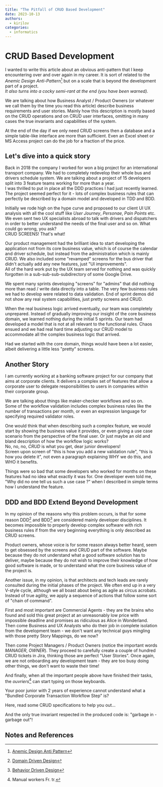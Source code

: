 ```yaml
---
title: "The Pitfall of CRUD Based Development"
date: 2023-10-13
authors:
  - kirilov
categories:
  - informatics
---
```


# CRUD Based Development
I wanted to write this article about an obvious anti-pattern that I keep encountering over and over again in my career. It is sort of related to the _Anemic Design Anti-Pattern_[^anemic_design] but on a scale that is beyond the development part of a project.  
_It also turns into a cocky semi-rant at the end (you have been warned)._

We are talking about how Business Analyst / Product Owners (or whatever we call them by the time you read this article) describe business requirements and user stories. Mainly how this description is mostly based on the CRUD operations and on CRUD user interfaces, omitting in many cases the true invariants and capabilities of the system.

At the end of the day if we only need CRUD screens then a database and a simple table-like interface are more than sufficient. Even an Excel sheet or MS Access project can do the job for a fraction of the price.

## Let's dive into a quick story
Back in 2018 the company I worked for won a big project for an international transport company. We had to completely redevelop their whole bus and drivers schedule system. We are talking about a project of 15 developers split into 3 feature teams working for more than a year.  
I was thrilled to put in place all the DDD practices I had just recently learned. The project seemed perfect for it - lots of complex business rules that can perfectly be described by a domain model and developed in TDD and BDD.

Initially we rode high on the hype curve and proposed to our client UI UX analysis with all the cool stuff like _User Journey_, _Personae_, _Pain Points_ etc. We even sent two UX specialists abroad to talk with drivers and dispatchers in order to better understand the needs of the final user and so on. What could go wrong, you ask?  
CRUD SCREENS! That's what!

Our product management had the brilliant idea to start developing the application not from its core business value, which is of course the calendar and driver schedule, but instead from the administration which is mainly CRUD. We also included some "revamped" screens for the bus driver that didn't actually add any new features, just "UI improvements".  
All of the hard work put by the UX team served for nothing and was quickly forgotten in a sub-sub-sub-subdirectory of some Google Drive.

We spent many sprints developing "screens" for "admins" that did nothing more than read / write data directly into a table. The very few business rules we had to develop were related to data validation. End of sprint demos did not show any real system capabilities, just pretty screens and CRUD.

When the real business logic arrived eventually, our team was completely unprepared. Instead of gradually improving our insight of the core business domain, we learned nothing during the initial 5 sprints. Our team had developed a model that is not at all relevant to the functional rules. Chaos ensued and we had real hard time adjusting our CRUD model to accommodate all the complex business logic that arrived.

Had we started with the core domain, things would have been a lot easier, albeit delivering a little less "pretty" screens.

## Another Story
I am currently working at a banking software project for our company that aims at corporate clients. It delivers a complex set of features that allow a corporate user to delegate responsibilities to users in companies within their corporate group.

We are talking about things like maker-checker workflows and so on.  
Some of the workflow validation includes complex business rules like the number of transactions per month, or even an expression language for specifying required validator roles.

One would think that when describing such a complex feature, we would start by showing the business value it provides, or even giving a use case scenario from the perspective of the final user. Or just maybe an old and bland description of how the workflow logic works?  
No, no, no, *CRUD* is what you get, dear junior developers!  
Screen upon screen of "this is how you add a new validation rule", "this is how you delete it", not even a paragraph explaining WHY we do this, and WHO it benefits.

Things were so bad that some developers who worked for months on these features had no idea what exactly it was for.
One developer even told me, "Why did no one tell us such a use case ?" when I described in simple terms how I understand the feature. 

## DDD and BDD Extend Beyond Development

In my opinion of the reasons why this problem occurs, is that for some reason DDD[^ddd] and BDD[^bdd] are considered mainly developer disciplines. It becomes impossible to properly develop complex software with rich business rules if from the very beginning everything is only described as CRUD screens.  

Product owners, whose voice is for some reason always better heard, seem to get obsessed by the screens and CRUD part of the software. Maybe because they do not understand what a good software solution has to deliver, maybe because they do not wish to improve their knowledge of how good software is made, or to understand what the core business value of the project is.

Another issue, in my opinion, is that architects and tech leads are rarely consulted during the initial phases of the project. We often end up in a very V-style cycle, although we all boast about being as agile as circus acrobats. Instead of true agility, we apply a sequence of actions that follow some sort of "chain of command".

First and most important are Commercial Agents - they are the brains who found and sold this great project at an unreasonably low price with impossible deadline and promises as ridiculous as Alice in Wonderland.
Then come Business and UX Analysts who do their job in complete isolation from the development team - we don't want any technical guys mingling with those pretty Story Mappings, do we now?

Then come Project Managers / Product Owners (notice the important words _MANAGER_, _OWNER_). They proceed to carefully create a couple of hundred CRUD tickets in Jira, thinking those are perfect "User Stories". Once again, we are not onboarding any development team - they are too busy doing other things, we don't want to waste their time!

And finally, when all the important people above have finished their tasks, the _ouvriers_[^ouvriers] can start typing on those keyboards.

Your poor junior with 2 years of experience cannot understand what a "Bundled Corporate Transaction Workflow Step" is?

Here, read some CRUD specifications to help you out...

And the only true invariant respected in the produced code is: "garbage in - garbage out"!

## Notes and References

[^anemic_design]: [Anemic Design Anti Pattern](https://martinfowler.com/bliki/AnemicDomainModel.html)
[^ddd]: [Domain Driven Design](https://martinfowler.com/bliki/DomainDrivenDesign.html)
[^bdd]: [Behavior Driven Design](https://cucumber.io/docs/bdd/)
[^ouvriers]: Manual workers Fr. tr.

